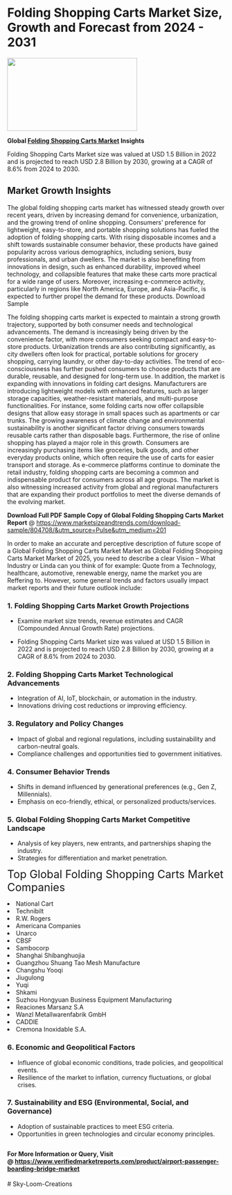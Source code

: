 <H1>Folding Shopping Carts Market Size, Growth and Forecast from 2024 - 2031</H1><img class="aligncenter size-medium wp-image-584254" src="https://thirdeyenews.in/wp-content/uploads/2024/09/Global-Market-Research-300x168.jpeg" alt="" width="300" height="168" /><p><strong>Global&nbsp;<a href="https://www.marketsizeandtrends.com/download-sample/804708/&amp;utm_source=Pulse&amp;utm_medium=201">Folding Shopping Carts Market</a> Insights</strong></p><p>Folding Shopping Carts Market size was valued at USD 1.5 Billion in 2022 and is projected to reach USD 2.8 Billion by 2030, growing at a CAGR of 8.6% from 2024 to 2030.</p><p><h2>Market Growth Insights</h2> <p>The global folding shopping carts market has witnessed steady growth over recent years, driven by increasing demand for convenience, urbanization, and the growing trend of online shopping. Consumers' preference for lightweight, easy-to-store, and portable shopping solutions has fueled the adoption of folding shopping carts. With rising disposable incomes and a shift towards sustainable consumer behavior, these products have gained popularity across various demographics, including seniors, busy professionals, and urban dwellers. The market is also benefiting from innovations in design, such as enhanced durability, improved wheel technology, and collapsible features that make these carts more practical for a wide range of users. Moreover, increasing e-commerce activity, particularly in regions like North America, Europe, and Asia-Pacific, is expected to further propel the demand for these products. Download Sample</p> <p>The folding shopping carts market is expected to maintain a strong growth trajectory, supported by both consumer needs and technological advancements. The demand is increasingly being driven by the convenience factor, with more consumers seeking compact and easy-to-store products. Urbanization trends are also contributing significantly, as city dwellers often look for practical, portable solutions for grocery shopping, carrying laundry, or other day-to-day activities. The trend of eco-consciousness has further pushed consumers to choose products that are durable, reusable, and designed for long-term use. In addition, the market is expanding with innovations in folding cart designs. Manufacturers are introducing lightweight models with enhanced features, such as larger storage capacities, weather-resistant materials, and multi-purpose functionalities. For instance, some folding carts now offer collapsible designs that allow easy storage in small spaces such as apartments or car trunks. The growing awareness of climate change and environmental sustainability is another significant factor driving consumers towards reusable carts rather than disposable bags. Furthermore, the rise of online shopping has played a major role in this growth. Consumers are increasingly purchasing items like groceries, bulk goods, and other everyday products online, which often require the use of carts for easier transport and storage. As e-commerce platforms continue to dominate the retail industry, folding shopping carts are becoming a common and indispensable product for consumers across all age groups. The market is also witnessing increased activity from global and regional manufacturers that are expanding their product portfolios to meet the diverse demands of the evolving market. </p><p><span class=""><strong>Download Full PDF Sample Copy of Global Folding Shopping Carts Market Report</strong> @ <a href="https://www.marketsizeandtrends.com/download-sample/804708/&amp;utm_source=Pulse&amp;utm_medium=201" target="_blank">https://www.marketsizeandtrends.com/download-sample/804708/&amp;utm_source=Pulse&amp;utm_medium=201</a></span></p><p>In order to make an accurate and perceptive description of future scope of a Global&nbsp;Folding Shopping Carts Market Market as Global&nbsp;Folding Shopping Carts Market Market of 2025, you need to describe a clear Vision &ndash; What Industry or Linda can you think of for example: Quote from a Technology, healthcare, automotive, renewable energy, name the market you are Reffering to. However, some general trends and factors usually impact market reports and their future outlook include:</p><h3>1.&nbsp;<strong>Folding Shopping Carts Market Growth Projections</strong></h3><ul><li>Examine market size trends, revenue estimates and CAGR (Compounded Annual Growth Rate) projections.</li><li><p>Folding Shopping Carts Market size was valued at USD 1.5 Billion in 2022 and is projected to reach USD 2.8 Billion by 2030, growing at a CAGR of 8.6% from 2024 to 2030.</p></li></ul><h3>2.&nbsp;<strong>Folding Shopping Carts Market Technological Advancements</strong></h3><ul><li>Integration of AI, IoT, blockchain, or automation in the industry.</li><li>Innovations driving cost reductions or improving efficiency.</li></ul><h3>3.&nbsp;<strong>Regulatory and Policy Changes</strong></h3><ul><li>Impact of global and regional regulations, including sustainability and carbon-neutral goals.</li><li>Compliance challenges and opportunities tied to government initiatives.</li></ul><h3>4.&nbsp;<strong>Consumer Behavior Trends</strong></h3><ul><li>Shifts in demand influenced by generational preferences (e.g., Gen Z, Millennials).</li><li>Emphasis on eco-friendly, ethical, or personalized products/services.</li></ul><h3>5.&nbsp;<strong>Global Folding Shopping Carts Market Competitive Landscape</strong></h3><ul><li>Analysis of key players, new entrants, and partnerships shaping the industry.</li><li>Strategies for differentiation and market penetration.</li></ul><p data-pm-slice="1 1 []"><span style="color: inherit; font-family: inherit; font-size: 25px;">Top Global Folding Shopping Carts Market Companies</span></p><div class="" data-test-id=""><p><li>National Cart</li><li> Technibilt</li><li> R.W. Rogers</li><li> Americana Companies</li><li> Unarco</li><li> CBSF</li><li> Sambocorp</li><li> Shanghai Shibanghuojia</li><li> Guangzhou Shuang Tao Mesh Manufacture</li><li> Changshu Yooqi</li><li> Jiugulong</li><li> Yuqi</li><li> Shkami</li><li> Suzhou Hongyuan Business Equipment Manufacturing</li><li> Reaciones Marsanz S.A</li><li> Wanzl Metallwarenfabrik GmbH</li><li> CADDIE</li><li> Cremona Inoxidable S.A.</li></p></div><h3>6.&nbsp;<strong>Economic and Geopolitical Factors</strong></h3><ul><li>Influence of global economic conditions, trade policies, and geopolitical events.</li><li>Resilience of the market to inflation, currency fluctuations, or global crises.</li></ul><h3>7.&nbsp;<strong>Sustainability and ESG (Environmental, Social, and Governance)</strong></h3><ul><li>Adoption of sustainable practices to meet ESG criteria.</li><li>Opportunities in green technologies and circular economy principles.</li></ul><h2><strong style="font-size: 14px;">For More Information or Query, Visit @&nbsp;</strong><a style="background-color: #ffffff; font-size: 14px;" href="https://www.marketsizeandtrends.com/report/folding-shopping-carts-market/" target="_blank">https://www.verifiedmarketreports.com/product/airport-passenger-boarding-bridge-market</a></h2># Sky-Loom-Creations

